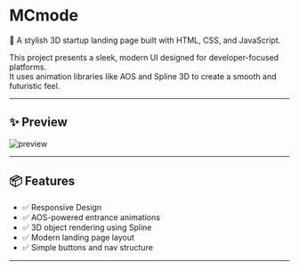 # MCmode

🎯 A stylish 3D startup landing page built with HTML, CSS, and JavaScript.

This project presents a sleek, modern UI designed for developer-focused platforms.  
It uses animation libraries like AOS and Spline 3D to create a smooth and futuristic feel.

---

## ✨ Preview

![preview](https://github.com/user-attachments/assets/0b18aba3-25c8-42ff-bfa6-fc57e1b21a28)


---

## 📦 Features

- ✅ Responsive Design  
- ✅ AOS-powered entrance animations  
- ✅ 3D object rendering using Spline  
- ✅ Modern landing page layout  
- ✅ Simple buttons and nav structure

---

